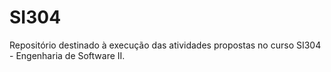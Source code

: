 # SI304
Repositório destinado à execução das atividades propostas no curso SI304 - Engenharia de Software II.
